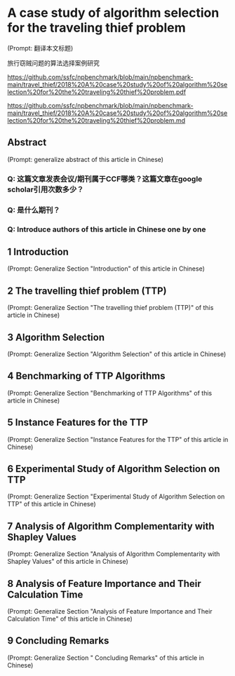 # A case study of algorithm selection for the traveling thief problem

(Prompt: 翻译本文标题)

旅行窃贼问题的算法选择案例研究

https://github.com/ssfc/npbenchmark/blob/main/npbenchmark-main/travel_thief/2018%20A%20case%20study%20of%20algorithm%20selection%20for%20the%20traveling%20thief%20problem.pdf

https://github.com/ssfc/npbenchmark/blob/main/npbenchmark-main/travel_thief/2018%20A%20case%20study%20of%20algorithm%20selection%20for%20the%20traveling%20thief%20problem.md

## Abstract

(Prompt: generalize abstract of this article in Chinese)

### Q: 这篇文章发表会议/期刊属于CCF哪类？这篇文章在google scholar引用次数多少？

### Q: 是什么期刊？

### Q: Introduce authors of this article in Chinese one by one

## 1 Introduction

(Prompt: Generalize Section "Introduction" of this article in Chinese)

## 2 The travelling thief problem (TTP)

(Prompt: Generalize Section "The travelling thief problem (TTP)" of this article in Chinese)

## 3 Algorithm Selection

(Prompt: Generalize Section "Algorithm Selection" of this article in Chinese)

## 4 Benchmarking of TTP Algorithms

(Prompt: Generalize Section "Benchmarking of TTP Algorithms" of this article in Chinese)

## 5 Instance Features for the TTP

(Prompt: Generalize Section "Instance Features for the TTP" of this article in Chinese)

## 6 Experimental Study of Algorithm Selection on TTP

(Prompt: Generalize Section "Experimental Study of Algorithm Selection on TTP" of this article in Chinese)

## 7 Analysis of Algorithm Complementarity with Shapley Values

(Prompt: Generalize Section "Analysis of Algorithm Complementarity with Shapley Values" of this article in Chinese)

## 8 Analysis of Feature Importance and Their Calculation Time

(Prompt: Generalize Section "Analysis of Feature Importance and Their Calculation Time" of this article in Chinese)

## 9  Concluding Remarks

(Prompt: Generalize Section " Concluding Remarks" of this article in Chinese)